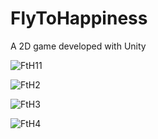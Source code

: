 # FlyToHappiness
A 2D game developed with Unity

![FtH11](https://github.com/iremyyilmz/FlyToHappiness/assets/134611467/a92ae079-2970-4314-8812-0906cdd72ada)


![FtH2](https://github.com/iremyyilmz/FlyToHappiness/assets/134611467/391a6774-2e97-4390-9a3e-b60967512384)


![FtH3](https://github.com/iremyyilmz/FlyToHappiness/assets/134611467/8a3e8a33-c4b3-4b96-a3bf-fc7b6695b089)


![FtH4](https://github.com/iremyyilmz/FlyToHappiness/assets/134611467/c41ab08a-3f3c-4ac1-847a-32c180c40f15)
